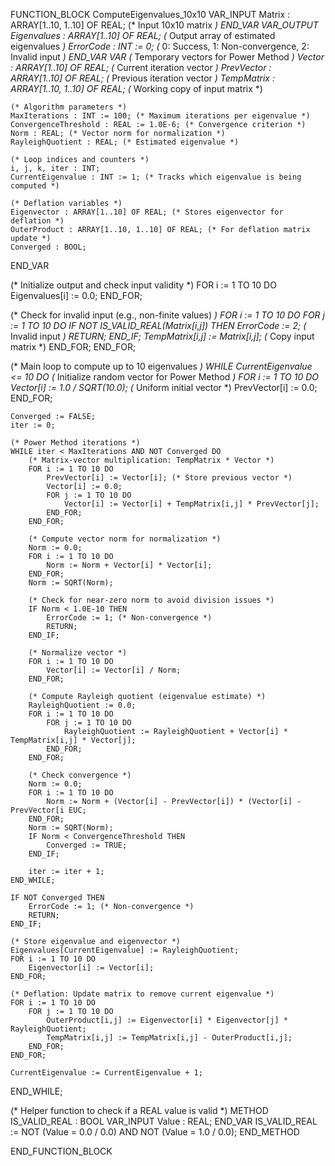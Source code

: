 FUNCTION_BLOCK ComputeEigenvalues_10x10
VAR_INPUT
    Matrix : ARRAY[1..10, 1..10] OF REAL; (* Input 10x10 matrix *)
END_VAR
VAR_OUTPUT
    Eigenvalues : ARRAY[1..10] OF REAL; (* Output array of estimated eigenvalues *)
    ErrorCode : INT := 0; (* 0: Success, 1: Non-convergence, 2: Invalid input *)
END_VAR
VAR
    (* Temporary vectors for Power Method *)
    Vector : ARRAY[1..10] OF REAL; (* Current iteration vector *)
    PrevVector : ARRAY[1..10] OF REAL; (* Previous iteration vector *)
    TempMatrix : ARRAY[1..10, 1..10] OF REAL; (* Working copy of input matrix *)
    
    (* Algorithm parameters *)
    MaxIterations : INT := 100; (* Maximum iterations per eigenvalue *)
    ConvergenceThreshold : REAL := 1.0E-6; (* Convergence criterion *)
    Norm : REAL; (* Vector norm for normalization *)
    RayleighQuotient : REAL; (* Estimated eigenvalue *)
    
    (* Loop indices and counters *)
    i, j, k, iter : INT;
    CurrentEigenvalue : INT := 1; (* Tracks which eigenvalue is being computed *)
    
    (* Deflation variables *)
    Eigenvector : ARRAY[1..10] OF REAL; (* Stores eigenvector for deflation *)
    OuterProduct : ARRAY[1..10, 1..10] OF REAL; (* For deflation matrix update *)
    Converged : BOOL;
END_VAR

(* Initialize output and check input validity *)
FOR i := 1 TO 10 DO
    Eigenvalues[i] := 0.0;
END_FOR;

(* Check for invalid input (e.g., non-finite values) *)
FOR i := 1 TO 10 DO
    FOR j := 1 TO 10 DO
        IF NOT IS_VALID_REAL(Matrix[i,j]) THEN
            ErrorCode := 2; (* Invalid input *)
            RETURN;
        END_IF;
        TempMatrix[i,j] := Matrix[i,j]; (* Copy input matrix *)
    END_FOR;
END_FOR;

(* Main loop to compute up to 10 eigenvalues *)
WHILE CurrentEigenvalue <= 10 DO
    (* Initialize random vector for Power Method *)
    FOR i := 1 TO 10 DO
        Vector[i] := 1.0 / SQRT(10.0); (* Uniform initial vector *)
        PrevVector[i] := 0.0;
    END_FOR;
    
    Converged := FALSE;
    iter := 0;
    
    (* Power Method iterations *)
    WHILE iter < MaxIterations AND NOT Converged DO
        (* Matrix-vector multiplication: TempMatrix * Vector *)
        FOR i := 1 TO 10 DO
            PrevVector[i] := Vector[i]; (* Store previous vector *)
            Vector[i] := 0.0;
            FOR j := 1 TO 10 DO
                Vector[i] := Vector[i] + TempMatrix[i,j] * PrevVector[j];
            END_FOR;
        END_FOR;
        
        (* Compute vector norm for normalization *)
        Norm := 0.0;
        FOR i := 1 TO 10 DO
            Norm := Norm + Vector[i] * Vector[i];
        END_FOR;
        Norm := SQRT(Norm);
        
        (* Check for near-zero norm to avoid division issues *)
        IF Norm < 1.0E-10 THEN
            ErrorCode := 1; (* Non-convergence *)
            RETURN;
        END_IF;
        
        (* Normalize vector *)
        FOR i := 1 TO 10 DO
            Vector[i] := Vector[i] / Norm;
        END_FOR;
        
        (* Compute Rayleigh quotient (eigenvalue estimate) *)
        RayleighQuotient := 0.0;
        FOR i := 1 TO 10 DO
            FOR j := 1 TO 10 DO
                RayleighQuotient := RayleighQuotient + Vector[i] * TempMatrix[i,j] * Vector[j];
            END_FOR;
        END_FOR;
        
        (* Check convergence *)
        Norm := 0.0;
        FOR i := 1 TO 10 DO
            Norm := Norm + (Vector[i] - PrevVector[i]) * (Vector[i] - PrevVector[i EUC;
        END_FOR;
        Norm := SQRT(Norm);
        IF Norm < ConvergenceThreshold THEN
            Converged := TRUE;
        END_IF;
        
        iter := iter + 1;
    END_WHILE;
    
    IF NOT Converged THEN
        ErrorCode := 1; (* Non-convergence *)
        RETURN;
    END_IF;
    
    (* Store eigenvalue and eigenvector *)
    Eigenvalues[CurrentEigenvalue] := RayleighQuotient;
    FOR i := 1 TO 10 DO
        Eigenvector[i] := Vector[i];
    END_FOR;
    
    (* Deflation: Update matrix to remove current eigenvalue *)
    FOR i := 1 TO 10 DO
        FOR j := 1 TO 10 DO
            OuterProduct[i,j] := Eigenvector[i] * Eigenvector[j] * RayleighQuotient;
            TempMatrix[i,j] := TempMatrix[i,j] - OuterProduct[i,j];
        END_FOR;
    END_FOR;
    
    CurrentEigenvalue := CurrentEigenvalue + 1;
END_WHILE;

(* Helper function to check if a REAL value is valid *)
METHOD IS_VALID_REAL : BOOL
VAR_INPUT
    Value : REAL;
END_VAR
IS_VALID_REAL := NOT (Value = 0.0 / 0.0) AND NOT (Value = 1.0 / 0.0);
END_METHOD

END_FUNCTION_BLOCK
